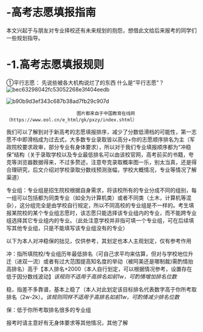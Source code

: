 # -高考志愿填报指南
  本文兴起于与朋友对专业择校还有未来规划的抱怨，想借此文给后来报考的同学们一些规划指导。

# -1.高考志愿填报规则
①平行志愿：
先说些被各大机构说烂了的东西
什么是“平行志愿”？
![bec63298042fc53052268e3f404eedb](https://user-images.githubusercontent.com/124346548/226624808-ddfb3865-473e-4b33-897e-450499e3663d.png)

![b90b9d3ef343c687b38ad7fb29c907d](https://user-images.githubusercontent.com/124346548/226626371-87677e84-3aa5-4c60-bf92-41b14e27404f.png)

                              图片都来自于中国教育在线网（https://www.eol.cn/e_html/gk/pxzy/index.shtml）
我们可以了解到对于新高考的志愿填报排序，减少了分数低滑档的可能性，第一志愿不中即滑档成为过去式，大多数专业录取皆以高分+你的志愿顺序排名为主（军政院校要求政审，部分专业有身体要求），所以对于我们专业填报顺序都为“冲稳保”结构（关于录取学校以及专业最低排名可以由该校官网，高考前买的书籍，夸克等浏览器数据得来，不过多赘述，注意夸克录取概率图一乐，别太当真，还是得合理研究，后文介绍对学校录取分数线预测涨幅，学校大概情况，专业等情况了解渠道）

专业组：专业组是招生院校根据自身需求，将该校所有的专业分成不同的组别，每一组可以包括都为同类专业（如全为计算机类）或者不同类（土木，计算机等混杂），这分组完全是由学校自行规定，所以不同高校的专业组是不一样的。考生填报某院校的某个专业组志愿时，该志愿只能选择该专业组内的专业，而不能跨专业组选择其它专业组内的专业。（此处注意学校并非指可填一个专业组，可在后续填写其他专业组，只是不能填写该专业组没有的专业）


以下为本人对冲稳保的拙见，仅供参考，其划定也本人主观划定，仅有参考作用

冲：指所填院校/专业组历年最低排名（可自己求平均来估算，但对与学校地位升迁（进双一流）或者有过大范围提高知名度的举动（被阿美还是哪制裁)需酌情抬高排名）高于【本人排名+2000（本人自行划定，可以根据情况参考，设置存在低于因分数线波动】*该规则不适用于高排名如前1w，可酌情增加排名位数*

稳，指差不多靠谱，基本上稳了（本人对此划定该目标排名代表数字高于你所考取排名（2w-2k）。*该规则同样不适用于高排名如前1w，可酌情减少排名位数*

保：低于你所考取排名很多的专业组

报考时请主意好有无身体要求等其他情况，其他了解
